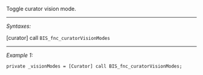 Toggle curator vision mode.


---
*Syntaxes:*

[curator] call `BIS_fnc_curatorVisionModes`

---
*Example 1:*

```sqf
private _visionModes = [Curator] call BIS_fnc_curatorVisionModes;
```